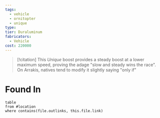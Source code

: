 ```yaml
---
tags:
  - vehicle
  - ornitopter
  - unique
type: 
tier: Duraluminum
fabricators:
  - Vehicle
cost: 220000
---
```

> [!citation]
> This *Unique* boost provides a steady boost at a lower maximum speed, proving the adage "slow and steady wins the race". On Arrakis, natives tend to modify it slightly saying "only if"
# Found In
```dataview
table
from #location 
where contains(file.outlinks, this.file.link)
```
